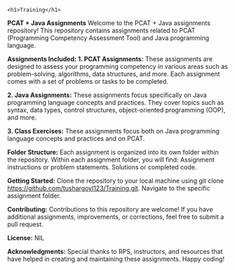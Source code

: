                                                                         <h1>Training</h1>
**PCAT + Java Assignments**
Welcome to the PCAT + Java assignments repository! This repository contains assignments related to PCAT (Programming Competency Assessment Tool) and Java programming language.

**Assignments Included:**
**1. PCAT Assignments:**
These assignments are designed to assess your programming competency in various areas such as problem-solving, algorithms, data structures, and more. Each assignment comes with a set of problems or tasks to be completed.

**2. Java Assignments:**
These assignments focus specifically on Java programming language concepts and practices. They cover topics such as syntax, data types, control structures, object-oriented programming (OOP), and more.

**3. Class Exercises:**
These assignments focus both on Java programming language concepts and practices and on PCAT.

**Folder Structure:**
Each assignment is organized into its own folder within the repository.
Within each assignment folder, you will find:
Assignment instructions or problem statements.
Solutions or completed code.

**Getting Started:**
Clone the repository to your local machine using git clone https://github.com/tushargoyl123/Training.git.
Navigate to the specific assignment folder.

**Contributing:**
Contributions to this repository are welcome! If you have additional assignments, improvements, or corrections, feel free to submit a pull request.

**License:**
NIL

**Acknowledgments:**
Special thanks to RPS, instructors, and resources that have helped in creating and maintaining these assignments.
Happy coding!
